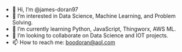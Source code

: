 - 👋 Hi, I’m @james-doran97
- 👀 I’m interested in Data Science, Machine Learning, and Problem Solving.
- 🌱 I’m currently learning Python, JavaScript, Thingworx, AWS ML.
- 💞️ I’m looking to collaborate on Data Science and IOT projects.
- 📫 How to reach me: boodoran@aol.com

<!---
james-doran97/james-doran97 is a ✨ special ✨ repository because its `README.md` (this file) appears on your GitHub profile.
You can click the Preview link to take a look at your changes.
--->

